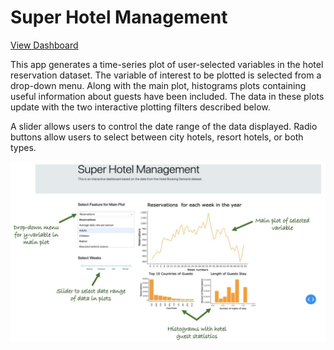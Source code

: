 # Super Hotel Management

[View Dashboard](link)

This app generates a time-series plot of user-selected variables in the hotel reservation dataset. The variable of interest to be plotted is selected from a drop-down menu. Along with the main plot, histograms plots containing useful information about guests have been included. The data in these plots update with the two interactive plotting filters described below. 

A slider allows users to control the date range of the data displayed. Radio buttons allow users to select between city hotels, resort hotels, or both types.

![app_screenshot.png](results/img/app_screenshot.png)
